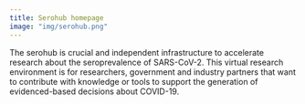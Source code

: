 ```yaml
---
title: Serohub homepage
image: "img/serohub.png"
---
```


The serohub is crucial and independent infrastructure to accelerate research about the seroprevalence of SARS-CoV-2. This virtual research environment is for researchers, government and industry partners that want to contribute with knowledge or tools to support the generation of evidenced-based decisions about COVID-19.